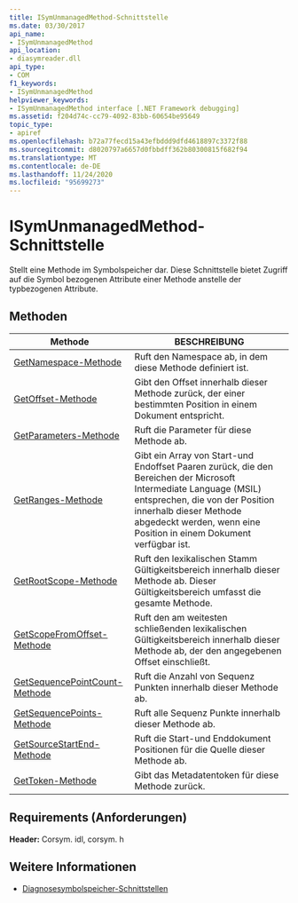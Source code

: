 ```yaml
---
title: ISymUnmanagedMethod-Schnittstelle
ms.date: 03/30/2017
api_name:
- ISymUnmanagedMethod
api_location:
- diasymreader.dll
api_type:
- COM
f1_keywords:
- ISymUnmanagedMethod
helpviewer_keywords:
- ISymUnmanagedMethod interface [.NET Framework debugging]
ms.assetid: f204d74c-cc79-4092-83bb-60654be95649
topic_type:
- apiref
ms.openlocfilehash: b72a77fecd15a43efbddd9dfd4618897c3372f88
ms.sourcegitcommit: d8020797a6657d0fbbdff362b80300815f682f94
ms.translationtype: MT
ms.contentlocale: de-DE
ms.lasthandoff: 11/24/2020
ms.locfileid: "95699273"
---
```

# <a name="isymunmanagedmethod-interface"></a>ISymUnmanagedMethod-Schnittstelle

Stellt eine Methode im Symbolspeicher dar. Diese Schnittstelle bietet Zugriff auf die Symbol bezogenen Attribute einer Methode anstelle der typbezogenen Attribute.  
  
## <a name="methods"></a>Methoden  
  
|Methode|BESCHREIBUNG|  
|------------|-----------------|  
|[GetNamespace-Methode](isymunmanagedmethod-getnamespace-method.md)|Ruft den Namespace ab, in dem diese Methode definiert ist.|  
|[GetOffset-Methode](isymunmanagedmethod-getoffset-method.md)|Gibt den Offset innerhalb dieser Methode zurück, der einer bestimmten Position in einem Dokument entspricht.|  
|[GetParameters-Methode](isymunmanagedmethod-getparameters-method.md)|Ruft die Parameter für diese Methode ab.|  
|[GetRanges-Methode](isymunmanagedmethod-getranges-method.md)|Gibt ein Array von Start-und Endoffset Paaren zurück, die den Bereichen der Microsoft Intermediate Language (MSIL) entsprechen, die von der Position innerhalb dieser Methode abgedeckt werden, wenn eine Position in einem Dokument verfügbar ist.|  
|[GetRootScope-Methode](isymunmanagedmethod-getrootscope-method.md)|Ruft den lexikalischen Stamm Gültigkeitsbereich innerhalb dieser Methode ab. Dieser Gültigkeitsbereich umfasst die gesamte Methode.|  
|[GetScopeFromOffset-Methode](isymunmanagedmethod-getscopefromoffset-method.md)|Ruft den am weitesten schließenden lexikalischen Gültigkeitsbereich innerhalb dieser Methode ab, der den angegebenen Offset einschließt.|  
|[GetSequencePointCount-Methode](isymunmanagedmethod-getsequencepointcount-method.md)|Ruft die Anzahl von Sequenz Punkten innerhalb dieser Methode ab.|  
|[GetSequencePoints-Methode](isymunmanagedmethod-getsequencepoints-method.md)|Ruft alle Sequenz Punkte innerhalb dieser Methode ab.|  
|[GetSourceStartEnd-Methode](isymunmanagedmethod-getsourcestartend-method.md)|Ruft die Start-und Enddokument Positionen für die Quelle dieser Methode ab.|  
|[GetToken-Methode](isymunmanagedmethod-gettoken-method.md)|Gibt das Metadatentoken für diese Methode zurück.|  
  
## <a name="requirements"></a>Requirements (Anforderungen)  

 **Header:** Corsym. idl, corsym. h  
  
## <a name="see-also"></a>Weitere Informationen

- [Diagnosesymbolspeicher-Schnittstellen](diagnostics-symbol-store-interfaces.md)
